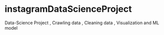 # instagramDataScienceProject
Data-Science Project , Crawling data , Cleaning data , Visualization and ML model 

